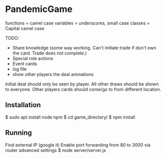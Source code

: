 # PandemicGame

functions = camel case
variables = underscores, small case
classes = Capital camel case

TODO:
* Share knowledge (some way working. Can't initiate trade if don't own the card. Trade does not complete.)
* Special role actions
* Event cards
* log file
* show other players the deal animations

Initial deal should only be seen by player. All other draws should be shown to everyone. Other players cards should come/go to from different location.

## Installation

$ sudo apt install node npm
$ cd game_directory/
$ npm install

## Running

Find external IP (google it)
Enable port forwarding from 80 to 3000 via router advanced settings
$ node server/server.js
